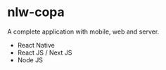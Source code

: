 # nlw-copa

A complete application with mobile, web and server.

- React Native
- React JS / Next JS
- Node JS
